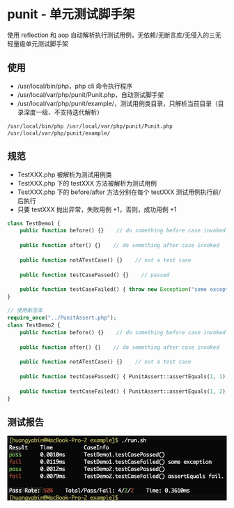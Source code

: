 # punit - 单元测试脚手架
使用 reflection 和 aop 自动解析执行测试用例，无依赖/无断言库/无侵入的三无轻量级单元测试脚手架

## 使用
- /usr/local/bin/php，php cli 命令执行程序
- /usr/local/var/php/punit/Punit.php，自动测试脚手架
- /usr/local/var/php/punit/example/，测试用例类目录，只解析当前目录（目录深度一级、不支持迭代解析）
```shell
/usr/local/bin/php /usr/local/var/php/punit/Punit.php /usr/local/var/php/punit/example/
```

## 规范
- TestXXX.php 被解析为测试用例类
- TestXXX.php 下的 testXXX 方法被解析为测试用例
- TestXXX.php 下的 before/after 方法分别在每个 testXXX 测试用例执行前/后执行
- 只要 testXXX 抛出异常，失败用例 +1，否则，成功用例 +1
```php
class TestDemo1 {
    public function before() {}    // do something before case invoked

    public function after() {}    // do something after case invoked

    public function notATestCase() {}    // not a test case
    
    public function testCasePassed() {}    // passed

    public function testCaseFailed() { throw new Exception("some exception"); }    // failed
}
```
```php
// 使用断言库
require_once("../PunitAssert.php");
class TestDemo2 {
    public function before() {}    // do something before case invoked

    public function after() {}    // do something after case invoked

    public function notATestCase() {}    // not a test case
    
    public function testCasePassed() { PunitAssert::assertEquals(1, 1); }    // passed

    public function testCaseFailed() { PunitAssert::assertEquals(1, 2); }    // failed
}
```

## 测试报告
![测试报告](https://github.com/goindow/punit/blob/master/example/report.png)